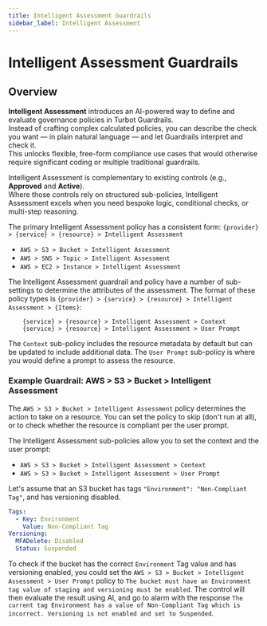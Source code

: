 ```yaml
---
title: Intelligent Assessment Guardrails
sidebar_label: Intelligent Assessment
---
```


# Intelligent Assessment Guardrails

## Overview

**Intelligent Assessment** introduces an AI-powered way to define and evaluate governance policies in Turbot Guardrails.  
Instead of crafting complex calculated policies, you can describe the check you want — in plain natural language — and let Guardrails interpret and check it.  
This unlocks flexible, free-form compliance use cases that would otherwise require significant coding or multiple traditional guardrails.

Intelligent Assessment is complementary to existing controls (e.g., **Approved** and **Active**).  
Where those controls rely on structured sub-policies, Intelligent Assessment excels when you need bespoke logic, conditional checks, or multi-step reasoning.

The primary Intelligent Assessment policy has a consistent form:
`{provider} > {service} > {resource} > Intelligent Assessment`

<div className="example">
  <ul>
    <li><code>AWS > S3 > Bucket > Intelligent Assessment</code></li>
    <li><code>AWS > SNS > Topic > Intelligent Assessment</code></li>
    <li><code>AWS > EC2 > Instance > Intelligent Assessment</code></li>
  </ul>
</div>

The Intelligent Assessment guardrail and policy have a number of sub-settings to determine the
attributes of the assessment. The format of these policy types is
`{provider} > {service} > {resource} > Intelligent Assessment > {Items}`:

```
    {service} > {resource} > Intelligent Assessment > Context
    {service} > {resource} > Intelligent Assessment > User Prompt
```

The `Context` sub-policy includes the resource metadata by default but can be updated to include additional data.
The `User Prompt` sub-policy is where you would define a prompt to assess the resource.

### Example Guardrail: AWS > S3 > Bucket > Intelligent Assessment

The `AWS > S3 > Bucket > Intelligent Assessment` policy determines the action to take on a resource. You can set the policy to skip (don't run at all), or to check whether the resource is compliant per the user prompt.

The Intelligent Assessment sub-policies allow you to set the context and the user prompt:

<div className="example">
  <ul>
    <li><code>AWS > S3 > Bucket > Intelligent Assessment > Context</code></li>
    <li><code>AWS > S3 > Bucket > Intelligent Assessment > User Prompt</code></li>
  </ul>
</div>

Let's assume that an S3 bucket has tags `"Environment": "Non-Compliant Tag"`, and has versioning disabled.

```yaml
Tags:
  - Key: Environment
    Value: Non-Compliant Tag
Versioning:
  MFADelete: Disabled
  Status: Suspended
```

To check if the bucket has the correct `Environment` Tag value and has versioning enabled, you could set the `AWS > S3 > Bucket > Intelligent Assessment > User Prompt` policy to `The bucket must have an Environment tag value of staging and versioning must be enabled`.
The control will then evaluate the result using AI, and go to alarm with the response `The current tag Environment has a value of Non-Compliant Tag which is incorrect. Versioning is not enabled and set to Suspended`.
